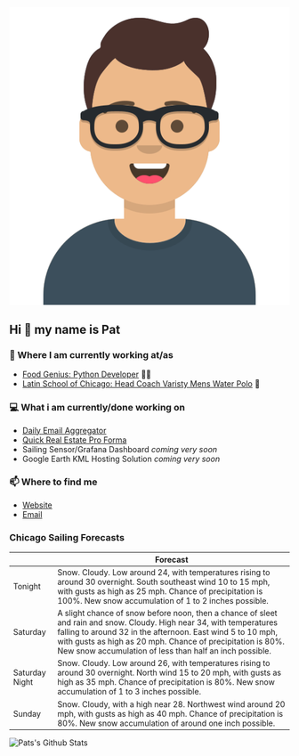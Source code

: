 [![Social banner for p-j-falconer](https://raw.githubusercontent.com/P-J-FALCONER/P-J-FALCONER/master/assets/avataaars.svg)](https://patfalconer.com/)
## Hi :wave: my name is Pat

### 💼 Where I am currently working at/as
- [Food Genius: Python Developer](https://getfoodgenius.com/) 🍔🐍
- [Latin School of Chicago: Head Coach Varisty Mens Water Polo](https://www.latinschool.org/) 🤽


### 💻 What i am currently/done working on
 - [Daily Email Aggregator](https://github.com/P-J-FALCONER/dott_daily_mail)
 - [Quick Real Estate Pro Forma](https://github.com/P-J-FALCONER/henry)
 - Sailing Sensor/Grafana Dashboard *coming very soon*
 - Google Earth KML Hosting Solution *coming very soon*

### 📫 Where to find me
 - [Website](https://patfalconer.com/)
 - [Email](mailto:patrick.j.falconer@gmail.com)


### Chicago Sailing Forecasts
|   | Forecast  |
|---|---|
| Tonight | Snow. Cloudy. Low around 24, with temperatures rising to around 30 overnight. South southeast wind 10 to 15 mph, with gusts as high as 25 mph. Chance of precipitation is 100%. New snow accumulation of 1 to 2 inches possible. |
| Saturday | A slight chance of snow before noon, then a chance of sleet and rain and snow. Cloudy. High near 34, with temperatures falling to around 32 in the afternoon. East wind 5 to 10 mph, with gusts as high as 20 mph. Chance of precipitation is 80%. New snow accumulation of less than half an inch possible. |
| Saturday Night | Snow. Cloudy. Low around 26, with temperatures rising to around 30 overnight. North wind 15 to 20 mph, with gusts as high as 35 mph. Chance of precipitation is 80%. New snow accumulation of 1 to 3 inches possible. |
| Sunday | Snow. Cloudy, with a high near 28. Northwest wind around 20 mph, with gusts as high as 40 mph. Chance of precipitation is 80%. New snow accumulation of around one inch possible. |

![Pats's Github Stats](https://github-readme-stats.vercel.app/api?username=p-j-falconer&show_icons=true&theme=radical)
